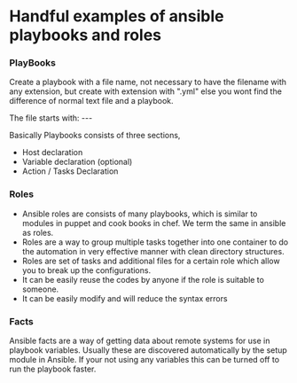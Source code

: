 # Handful examples of ansible playbooks and roles

### PlayBooks
Create a playbook with a file name, not necessary to have the filename with any extension, but create with extension with ".yml" else you wont find the difference of normal text file and a playbook.

The file starts with: ---

Basically Playbooks consists of three sections,
- Host declaration
- Variable declaration (optional)
- Action / Tasks Declaration

### Roles

- Ansible roles are consists of many playbooks, which is similar to modules in puppet and cook books in chef. We term the same in ansible as roles.
- Roles are a way to group multiple tasks together into one container to do the automation in very effective manner with clean directory structures.
- Roles are set of tasks and additional files for a certain role which allow you to break up the configurations.
- It can be easily reuse the codes by anyone if the role is suitable to someone.
- It can be easily modify and will reduce the syntax errors

### Facts
Ansible facts are a way of getting data about remote systems for use in playbook variables. Usually these are discovered automatically by the setup module in Ansible.
If your not using any variables this can be turned off to run the playbook faster.
